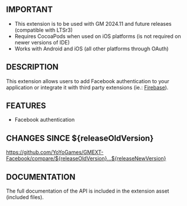 ## IMPORTANT

- This extension is to be used with GM 2024.11 and future releases (compatible with LTSr3)
- Requires CocoaPods when used on iOS platforms (is not required on newer versions of IDE)
- Works with Android and iOS (all other platforms through OAuth)

## DESCRIPTION

This extension allows users to add Facebook authentication to your application or integrate it with third party extensions (ie.: [Firebase](https://github.com/YoYoGames/GMEXT-Firebase)).

## FEATURES

- Facebook authentication

## CHANGES SINCE ${releaseOldVersion}

https://github.com/YoYoGames/GMEXT-Facebook/compare/${releaseOldVersion}...${releaseNewVersion}

## DOCUMENTATION

The full documentation of the API is included in the extension asset (included files).

